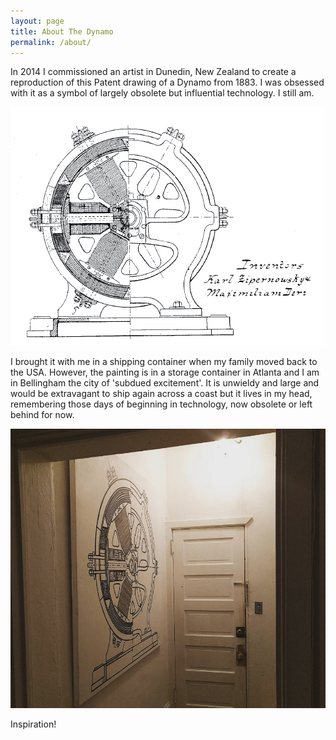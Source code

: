 ```yaml
---
layout: page
title: About The Dynamo
permalink: /about/
---
```


In 2014 I commissioned an artist in Dunedin, New Zealand to create a reproduction of this Patent drawing of a Dynamo from 1883. I was obsessed with it as a symbol of largely obsolete but influential technology. I still am.

![A Patent diagram showing a section drawing of a Dynamo patented in 1883](/assets/images/DynamoElectricMachinesEndViewPartlySection_USP284110.png)

I brought it with me in a shipping container when my family moved back to the USA. However, the painting is in a storage container in Atlanta and I am in Bellingham the city of 'subdued excitement'. It is unwieldy and large and would be extravagant to ship again across a coast but it lives in my head, remembering those days of beginning in technology, now obsolete or left behind for now.

![A hallway picture of a giant reproduction of the Dynamo patent section diagram](/assets/images/art.png)

Inspiration!